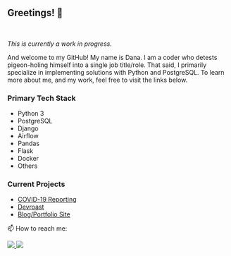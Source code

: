 ## Greetings! 👋

<br>

*This is currently a work in progress.*

And welcome to my GitHub! My name is Dana. I am a coder who detests pigeon-holing himself into a single job title/role. That said, I primarily specialize in implementing solutions with Python and PostgreSQL. To learn more about me, and my work, feel free to visit the links below. 

### Primary Tech Stack

- Python 3
- PostgreSQL
- Django
- Airflow
- Pandas
- Flask
- Docker
- Others 

### Current Projects

- [COVID-19 Reporting](https://covid19-reporting.herokuapp.com/)
- [Devroast](https://github.com/D-Bits/devroastproject)
- [Blog/Portfolio Site](https://danabases.net)

<!--
**D-Bits/D-Bits** is a ✨ _special_ ✨ repository because its `README.md` (this file) appears on your GitHub profile.

Here are some ideas to get you started:

- 🔭 I’m currently working on ...
- 🌱 I’m currently learning ...
- 👯 I’m looking to collaborate on ...
- 🤔 I’m looking for help with ...
- 💬 Ask me about ...
- 📫 How to reach me: ...
- 😄 Pronouns: ...
- ⚡ Fun fact: ...
-->


<p style="text-align:center;">
  <p>📫 How to reach me: </p>
  <a href="http://danabases.net/contact">
    <img src="https://img.shields.io/badge/-Website-blue?style=for-the-badge&logo=appveyor" />
  </a>
  <a href="http://linkedin.com/in/danabases">
    <img src="https://img.shields.io/badge/-LinkedIn-blue?style=for-the-badge&logo=appveyor" />
  </a>
</p>
